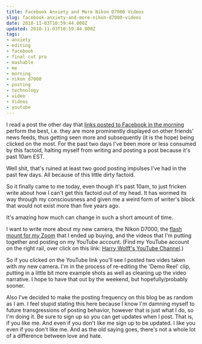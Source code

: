 ```yaml
---
title: Facebook Anxiety and More Nikon D7000 Videos
slug: facebook-anxiety-and-more-nikon-d7000-videos
date: 2010-11-03T10:59:44.000Z
updated: 2010-11-03T10:59:44.000Z
tags:
- anxiety
- editing
- facebook
- final cut pro
- mashable
- me
- morning
- nikon d7000
- posting
- technology
- video
- Videos
- youtube
---
```


I read a post the other day that <a href="http://mashable.com/2010/10/28/facebook-activity-study/">links posted to Facebook in the morning</a> perform the best, i.e. they are more prominently displayed on other friends' news feeds, thus getting seen more and subsequently (it is the hope) being clicked on the most.  For the past two days I've been more or less consumed by this factoid, halting myself from writing and posting a post because it's past 10am EST.

Well shit, that's ruined at least two good posting impulses I've had in the past few days.  All because of this little dirty factoid.  

So it finally came to me today, even though it's past 10am, to just fricken write about how I can't get this factoid out of my head.  It has wormed its way through my consciousness and given me a weird form of writer's block that would not exist more than five years ago.

It's amazing how much can change in such a short amount of time.

I want to write more about my new camera, the Nikon D7000, the <a href="http://blog.harrywolff.com/2010/10/nikon-d7000-mounted-with-a-zoom-h4n/">flash mount for my Zoom</a> that I ended up buying, and the videos that I'm putting together and posting on my YouTube account.  (Find my YouTube account on the right rail, over click on this link:  <a href="http://www.youtube.com/user/hswolff">Harry Wolff's YouTube Channel</a>.)

So if you clicked on the YouTube link you'll see I posted two vides taken with my new camera.  I'm in the process of re-editing the 'Demo Reel' clip, putting in a little bit more example shots as well as cleaning up the video narrative.  I hope to have that out by the weekend, but hopefully/probably sooner.

Also I've decided to make the posting frequency on this blog be as random as I am.  I feel stupid stating this here because I know I'm damning myself to future transgressions of posting behavior, however that is just what I do, so I'm doing it.  Be sure to sign up so you can get updates when I post.  That is, if you like me.  And even if you don't like me sign up to be updated.  I like you even if you don't like me.  And as the old saying goes, there's not a whole lot of a difference between love and hate.

